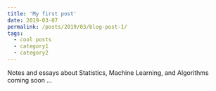 ```yaml
---
title: 'My first post'
date: 2019-03-07
permalink: /posts/2019/03/blog-post-1/
tags:
  - cool posts
  - category1
  - category2
---
```


Notes and essays about Statistics, Machine Learning, and Algorithms coming soon ...
